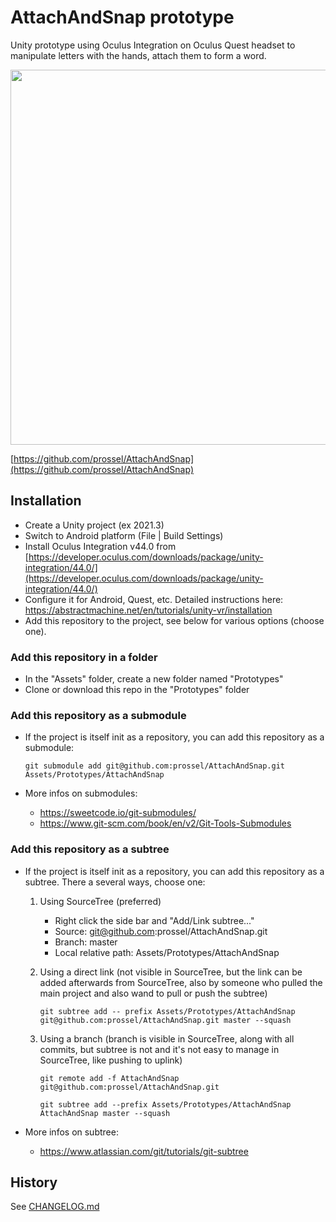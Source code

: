 # AttachAndSnap prototype

Unity prototype using Oculus Integration on Oculus Quest headset to manipulate letters with the hands, attach them to form a word.

[<img src="https://user-images.githubusercontent.com/541021/193836529-29d7c694-2fbc-403a-9a50-84fd9c9bf644.jpg" width="600" />](https://user-images.githubusercontent.com/541021/193836052-59d14e1f-1ab6-4264-9228-f736e49884dc.mp4)

[https://github.com/prossel/AttachAndSnap](https://github.com/prossel/AttachAndSnap)

## Installation

* Create a Unity project (ex 2021.3)
* Switch to Android platform (File | Build Settings)
* Install Oculus Integration v44.0 from [https://developer.oculus.com/downloads/package/unity-integration/44.0/](https://developer.oculus.com/downloads/package/unity-integration/44.0/)
* Configure it for Android, Quest, etc. Detailed instructions here: https://abstractmachine.net/en/tutorials/unity-vr/installation
* Add this repository to the project, see below for various options (choose one).

### Add this repository in a folder

* In the "Assets" folder, create a new folder named "Prototypes"
* Clone or download this repo in the "Prototypes" folder

### Add this repository as a submodule

* If the project is itself init as a repository, you can add this repository as a submodule:

  `git submodule add git@github.com:prossel/AttachAndSnap.git Assets/Prototypes/AttachAndSnap`

* More infos on submodules:
  * https://sweetcode.io/git-submodules/
  * https://www.git-scm.com/book/en/v2/Git-Tools-Submodules

### Add this repository as a subtree

* If the project is itself init as a repository, you can add this repository as a subtree. There a several ways, choose one: 

  1. Using SourceTree (preferred)
     * Right click the side bar and "Add/Link subtree..."
     * Source: git@github.com:prossel/AttachAndSnap.git
     * Branch: master
     * Local relative path: Assets/Prototypes/AttachAndSnap

  2. Using a direct link (not visible in SourceTree, but the link can be added afterwards from SourceTree, also by someone who pulled the main project and also wand to pull or push the subtree)

     `git subtree add -- prefix Assets/Prototypes/AttachAndSnap git@github.com:prossel/AttachAndSnap.git master --squash`

  3. Using a branch (branch is visible in SourceTree, along with all commits, but subtree is not and it's not easy to manage in SourceTree, like pushing to uplink)

     `git remote add -f AttachAndSnap git@github.com:prossel/AttachAndSnap.git`

     `git subtree add --prefix Assets/Prototypes/AttachAndSnap AttachAndSnap master --squash`

* More infos on subtree:
  * https://www.atlassian.com/git/tutorials/git-subtree

## History

See [CHANGELOG.md](CHANGELOG.md)
